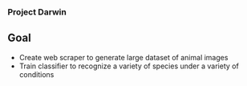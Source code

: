 ### Project Darwin

## Goal
- Create web scraper to generate large dataset of animal images
- Train classifier to recognize a variety of species under a variety of conditions
